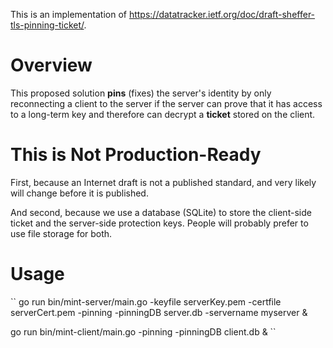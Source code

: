This is an implementation of https://datatracker.ietf.org/doc/draft-sheffer-tls-pinning-ticket/.

# Overview

This proposed solution **pins** (fixes) the server's identity by only reconnecting a client to the server if the server can prove that it has access to a long-term key and therefore can decrypt a **ticket** stored on the client.

# This is Not Production-Ready

First, because an Internet draft is not a published standard, and very likely will change before it is published.

And second, because we use a database (SQLite) to store the client-side ticket and the server-side protection keys. People will probably prefer to use file storage for both.

# Usage


``
go run bin/mint-server/main.go -keyfile serverKey.pem -certfile serverCert.pem -pinning -pinningDB server.db -servername myserver &

go run bin/mint-client/main.go -pinning -pinningDB client.db &
``